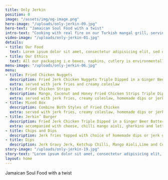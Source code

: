 ```yaml
---
title: Only Jerkin
position: 0
image: "/assets/img/og-image.png"
hero-image: "/uploads/only-jerkin-09.jpg"
hero-text: "Jamaican Soul Food with a twist"
intro-text: "Cooking with real fire on our Turkish mangal grill, serving from our beautifully converted 1987 Mercedes ex-ambulance. Inspired by the many different cuisines of the Middle East. Available for street-food markets, private events, weddings and parties. Accoss markets and events in London and South."
video-image: "/uploads/only-jerkin-01.jpg"
details:
- title: Our Food
  text: Lorem ipsum dolor sit amet, consectetur adipisicing elit, sed do eiusmod tempor incididunt ut labore et dolore magna aliqua. Ut enim ad minim veniam, quis nostrud exercitation ullamco laboris nisi ut aliquip ex ea commodo consequat. Duis aute irure dolor in reprehenderit in voluptate velit esse cillum dolore eu fugiat
- title: Our Ethics
  text: All our packaging i.e boxes, napkins, cutlery is environmentally friendly and compostable. We try as much as possible to recycle or compost our waste.
menu-image: "/uploads/only-jerkin-06.jpg"
menu:
- title: Fried Chicken Nuggets
  description: Fried Jerk Chicken Nuggets Triple Dipped in a Ginger Beer Batter
  extra: served with jerk fries and creamy coleslaw
- title: Fried Chicken Strips
  description: Mango, Coconut and Honey Fried Chicken Strips Triple Dipped in a Cream Soda Batter 
  extra: served with jerk fries, creamy coleslaw, homemade dips or jerk gravy
- title: Mixed Box
  description: Combine Both Styles of Fried Chicken 
  extra: served with jerk fries, creamy coleslaw, homemade dips or jerk gravy
- title: Jerkin’ Burger
  description: Fried Jerk Chicken Triple Dipped in a Ginger Beer Batter, Sandwiched in Coco Bread 
  extra: accompanied with cheese, chilli mango aioli, gherkins and lettuce
- title: Chips and Dips
  description: Jerk fries topped with choice of homemade dips or jerk gravy
- title: Dips
  description: Jerk Gravy Jerk, Ketchup Chilli, Mango Aioli,Lime and Coriander Mayo
story-image: "/uploads/only-jerkin-19.jpg"
story-text: "Lorem ipsum dolor sit amet, consectetur adipisicing elit, sed do eiusmod tempor incididunt ut labore et dolore magna aliqua. Ut enim ad minim veniam, quis nostrud exercitation ullamco laboris nisi ut aliquip ex ea commodo consequat."
layout: home
---
```


Jamaican Soul Food with a twist